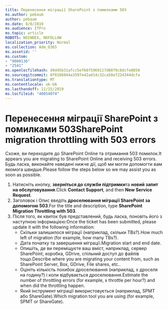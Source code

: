 ```yaml
---
title: Перенесення міграції SharePoint з помилками 503
ms.author: pebaum
author: pebaum
ms.date: 8/8/2019
ms.audience: ITPro
ms.topic: article
ROBOTS: NOINDEX, NOFOLLOW
localization_priority: Normal
ms.collection: Adm_O365
ms.assetid: ''
ms.custom:
- "9000136"
- "2541"
ms.openlocfilehash: d9d45b31afcc5ef68f5969117d08f0c8dcfe8850
ms.sourcegitcommit: 0f0186044a3597e42ad14c32ca58e7224344dcfa
ms.translationtype: MT
ms.contentlocale: uk-UA
ms.lasthandoff: 12/15/2019
ms.locfileid: "40054074"
---
```

# <a name="sharepoint-migration-throttling-with-503-errors"></a><span data-ttu-id="87460-102">Перенесення міграції SharePoint з помилками 503</span><span class="sxs-lookup"><span data-stu-id="87460-102">SharePoint migration throttling with 503 errors</span></span>

<span data-ttu-id="87460-103">Схоже, ви переходите до SharePoint Online та отримання 503 помилок.</span><span class="sxs-lookup"><span data-stu-id="87460-103">It appears you are migrating to SharePoint Online and receiving 503 errors.</span></span> <span data-ttu-id="87460-104">Будь ласка, виконайте наведені нижче дії, щоб ми могли допомогти вам якомога швидше.</span><span class="sxs-lookup"><span data-stu-id="87460-104">Please follow the steps below so we may assist you as soon as possible.</span></span> 

1. <span data-ttu-id="87460-105">Натисніть кнопку, **зверніться до служби підтримки**та **новий запит на обслуговування**.</span><span class="sxs-lookup"><span data-stu-id="87460-105">Click **Contact Support**, and then **New Service Request**.</span></span>
2. <span data-ttu-id="87460-106">Заголовок і Опис введіть **дроселювання міграції SharePoint за допомогою 503**.</span><span class="sxs-lookup"><span data-stu-id="87460-106">For the title and description, type **SharePoint Migration Throttling with 503**.</span></span>
3. <span data-ttu-id="87460-107">Після того, як квиток був представлений, будь ласка, поновіть його з наступною інформацією:</span><span class="sxs-lookup"><span data-stu-id="87460-107">Once the ticket has been submitted, please update it with the following information:</span></span>
    - <span data-ttu-id="87460-108">Скільки залишилося міграції (наприклад, скільки TBs?).</span><span class="sxs-lookup"><span data-stu-id="87460-108">How much left of migration (for example, how many TBs?).</span></span>
    - <span data-ttu-id="87460-109">Дата початку та завершення міграції.</span><span class="sxs-lookup"><span data-stu-id="87460-109">Migration start and end date.</span></span>
    - <span data-ttu-id="87460-110">Опишіть, де ви переміщуєте ваш вміст, наприклад, сервер SharePoint, коробка, GDrive, спільний доступ до файлів тощо.</span><span class="sxs-lookup"><span data-stu-id="87460-110">Describe where you are migrating your content from, such as SharePoint Server, Box, GDrive, File shares, etc..</span></span>
    - <span data-ttu-id="87460-111">Оцініть кількість похибок дроселювання (наприклад, x дроселя на годину?) і коли відбувається дроселювання.</span><span class="sxs-lookup"><span data-stu-id="87460-111">Estimate the number of throttling errors (for example, x throttle per hour?) and when did the throttling happen.</span></span>
    - <span data-ttu-id="87460-112">Який інструмент міграції використовується (наприклад, SPMT або ShareGate).</span><span class="sxs-lookup"><span data-stu-id="87460-112">Which migration tool you are using (for example, SPMT or ShareGate).</span></span>


